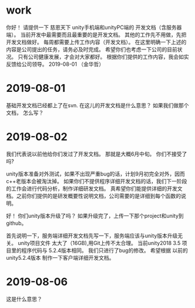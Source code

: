 # work
你好！
请提供一下 慈恩天下 unity手机端和unityPC端的 开发文档（含服务器端）。
当前开发中最需要而且最重要的是开发文档。
其他的工作先不用做，先把开发文档做好。
每周都需要上传工作内容（开发文档）。
在这里明确一下上述的内容是公司提出的任务，请务必及时完成。
希望你们也考虑一下公司的目前状况。
只有公司健康发展，才会对大家都好。
根据你们提供的工作内容，我会如实反馈给公司领导。
                      2019-08-01   （金华哲）


# 2019-08-01
基础开发文档已经都上了在svn.
在这儿的开发文档是什么意思？
如果我们做那个文档， 怎么写？
                      
# 2019-08-02
我们代表说以前他给你们发过了开发文档。
那就是大概6月中旬。 你们不接受了吗?

unity版本准备对外测试，如果不出现严重bug的话，计划9月初完全对外，因而c++老版本会被淘汰掉。
如果你们不提供程序详细开发文档的话，我们下一阶段的工作会进行代码分析，制作详细研发文档。
真希望你们能提供详细的开发文档。之前你们提供的是研发概要性说明文档，公司需要的是详细到每个函数的说明。

好！ 你们unity版本升级了吗？
如果升级完了，上传一下那个project和unity到github。

首先说明一下，服务端详细开发文档先写一下，服务端应该与unity版本升级无关。
unity项目文件 太大了（16GB),用Git上传不太合理。
当前unity2018 3.5 项目里的程序代码与 5.2.4版本相同。
我们只进行了bug的修改。
希望根据 以前的 unity5.2.4版本 制作一下客户端详细开发文档。

# 2019-08-06
这是什么意思？
